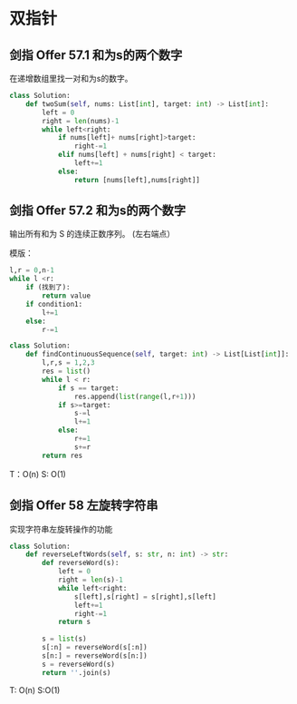 # 双指针

## 剑指 Offer 57.1 和为s的两个数字

在递增数组里找一对和为s的数字。

```python
class Solution:
    def twoSum(self, nums: List[int], target: int) -> List[int]:
        left = 0
        right = len(nums)-1
        while left<right:
            if nums[left]+ nums[right]>target:
                right-=1
            elif nums[left] + nums[right] < target:
                left+=1
            else:
                return [nums[left],nums[right]]
```


## 剑指 Offer 57.2 和为s的两个数字

输出所有和为 S 的连续正数序列。  (左右端点）

模版：
```python
l,r = 0,n-1
while l <r:
    if (找到了):
        return value
    if condition1:
        l+=1
    else:
        r-=1
```

```python
class Solution:
    def findContinuousSequence(self, target: int) -> List[List[int]]:
        l,r,s = 1,2,3
        res = list()
        while l < r:
            if s == target:
                res.append(list(range(l,r+1)))
            if s>=target:
                s-=l
                l+=1
            else:
                r+=1
                s+=r
        return res
```
T：O(n)
S: O(1)


## 剑指 Offer 58 左旋转字符串

实现字符串左旋转操作的功能

```python
class Solution:
    def reverseLeftWords(self, s: str, n: int) -> str:
        def reverseWord(s):
            left = 0
            right = len(s)-1
            while left<right:
                s[left],s[right] = s[right],s[left]
                left+=1
                right-=1
            return s
             
        s = list(s)
        s[:n] = reverseWord(s[:n])
        s[n:] = reverseWord(s[n:])
        s = reverseWord(s)
        return ''.join(s)
```
T: O(n)
S:O(1)

